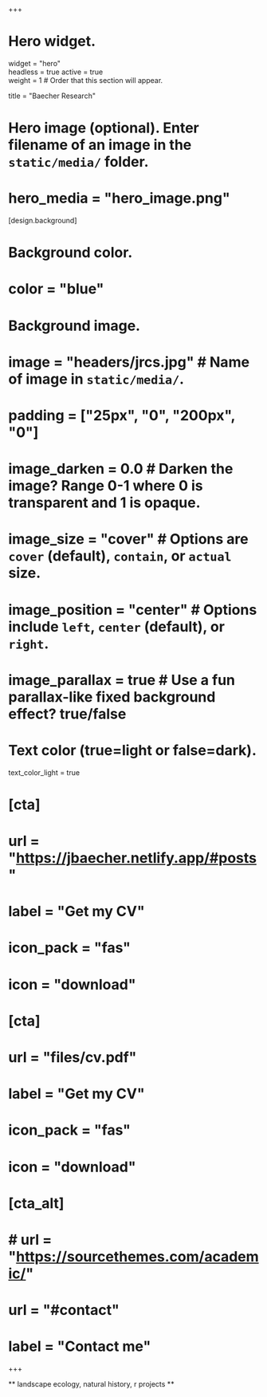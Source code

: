 +++
# Hero widget.
widget = "hero"  
headless = true 
active = true  
weight = 1  # Order that this section will appear.

title = "Baecher Research"

# Hero image (optional). Enter filename of an image in the `static/media/` folder.
# hero_media = "hero_image.png"

[design.background]

  # Background color.
  # color = "blue"
  

  # Background image.
  # image = "headers/jrcs.jpg"  # Name of image in `static/media/`.
  # padding = ["25px", "0", "200px", "0"]
  # image_darken = 0.0  # Darken the image? Range 0-1 where 0 is transparent and 1 is opaque.
  # image_size = "cover"  #  Options are `cover` (default), `contain`, or `actual` size.
  # image_position = "center"  # Options include `left`, `center` (default), or `right`.
  # image_parallax = true  # Use a fun parallax-like fixed background effect? true/false
  
  # Text color (true=light or false=dark).
  text_color_light = true
  
#   [cta]
#   url = "https://jbaecher.netlify.app/#posts"
#   label = "Get my CV"
#   icon_pack = "fas"
#   icon = "download"
#   
#   [cta]
#   url = "files/cv.pdf"
#   label = "Get my CV"
#   icon_pack = "fas"
#   icon = "download"
# #   
# [cta_alt]
#   # url = "https://sourcethemes.com/academic/"
#   url = "#contact"
#   label = "Contact me"

+++

** landscape ecology, natural history, r projects **
